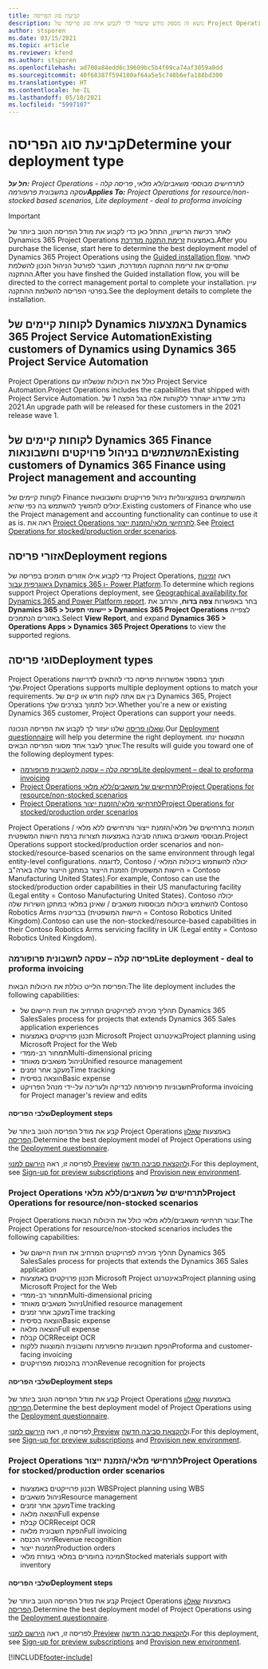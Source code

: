 ```yaml
---
title: קביעת סוג הפריסה
description: נושא זה מספק מידע שיעזור לך לקבוע איזה סוג פריסה של Project Operations מתאים לחברה שלך.
author: stsporen
ms.date: 03/15/2021
ms.topic: article
ms.reviewer: kfend
ms.author: stsporen
ms.openlocfilehash: ad700a84edd6c39609bc5b4f09ca74af3059a0dd
ms.sourcegitcommit: 40f68387f594180af64a5e5c748b6efa188bd300
ms.translationtype: HT
ms.contentlocale: he-IL
ms.lasthandoff: 05/10/2021
ms.locfileid: "5997107"
---
```

# <a name="determine-your-deployment-type"></a><span data-ttu-id="bfe3b-103">קביעת סוג הפריסה</span><span class="sxs-lookup"><span data-stu-id="bfe3b-103">Determine your deployment type</span></span>

<span data-ttu-id="bfe3b-104">_**חל על:** Project Operations לתרחישים מבוססי משאבים/לא מלאי, פריסה קלה - עסקה בחשבונית פרופורמה_</span><span class="sxs-lookup"><span data-stu-id="bfe3b-104">_**Applies To:** Project Operations for resource/non-stocked based scenarios, Lite deployment - deal to proforma invoicing_</span></span>

> [!IMPORTANT]
> <span data-ttu-id="bfe3b-105">לאחר רכישת הרישיון, התחל כאן כדי לקבוע את מודל הפריסה הטוב ביותר של Dynamics 365 Project Operations באמצעות [זרימת התקנה מודרכת](https://aka.ms/provisionprojectoperations).</span><span class="sxs-lookup"><span data-stu-id="bfe3b-105">After you purchase the license, start here to determine the best deployment model of Dynamics 365 Project Operations using the [Guided installation flow](https://aka.ms/provisionprojectoperations).</span></span>
> <span data-ttu-id="bfe3b-106">לאחר שתסיים את זרימת ההתקנה המודרכת, תועבר לפורטל הניהול הנכון להשלמת ההתקנה.</span><span class="sxs-lookup"><span data-stu-id="bfe3b-106">After you have finshed the Guided installation flow, you will be directed to the correct management portal to complete your installation.</span></span> <span data-ttu-id="bfe3b-107">עיין בפרטי הפריסה להשלמת ההתקנה.</span><span class="sxs-lookup"><span data-stu-id="bfe3b-107">See the deployment details to complete the installation.</span></span>


## <a name="existing-customers-of-dynamics-using-dynamics-365-project-service-automation"></a><span data-ttu-id="bfe3b-108">לקוחות קיימים של Dynamics באמצעות Dynamics 365 Project Service Automation</span><span class="sxs-lookup"><span data-stu-id="bfe3b-108">Existing customers of Dynamics using Dynamics 365 Project Service Automation</span></span>
<span data-ttu-id="bfe3b-109">Project Operations כולל את היכולות שנשלחו עם Project Service Automation.</span><span class="sxs-lookup"><span data-stu-id="bfe3b-109">Project Operations includes the capabilities that shipped with Project Service Automation.</span></span> <span data-ttu-id="bfe3b-110">נתיב שדרוג ישוחרר ללקוחות אלה בגל הפצה 1 של 2021.</span><span class="sxs-lookup"><span data-stu-id="bfe3b-110">An upgrade path will be released for these customers in the 2021 release wave 1.</span></span>

## <a name="existing-customers-of-dynamics-365-finance-using-project-management-and-accounting"></a><span data-ttu-id="bfe3b-111">לקוחות קיימים של Dynamics 365 Finance המשתמשים בניהול פרויקטים וחשבונאות</span><span class="sxs-lookup"><span data-stu-id="bfe3b-111">Existing customers of Dynamics 365 Finance using Project management and accounting</span></span> 

<span data-ttu-id="bfe3b-112">לקוחות קיימים של Finance המשתמשים בפונקציונליות ניהול פרויקטים וחשבונאות יכולים להמשיך להשתמש בה כפי שהיא.</span><span class="sxs-lookup"><span data-stu-id="bfe3b-112">Existing customers of Finance who use the Project management and accounting functionality can continue to use it as is.</span></span> <span data-ttu-id="bfe3b-113">ראה את [Project Operations לתרחישי מלאי/הזמנת ייצור](#pma).</span><span class="sxs-lookup"><span data-stu-id="bfe3b-113">See [Project Operations for stocked/production order scenarios](#pma).</span></span>


## <a name="deployment-regions"></a><span data-ttu-id="bfe3b-114">אזורי פריסה</span><span class="sxs-lookup"><span data-stu-id="bfe3b-114">Deployment regions</span></span>
<span data-ttu-id="bfe3b-115">כדי לקבוע אילו אזורים תומכים בפריסה של Project Operations, ראה [זמינות גיאוגרפית עבור Dynamics 365 ו- Power Platform](https://dynamics.microsoft.com/en-us/geographic-availability/).</span><span class="sxs-lookup"><span data-stu-id="bfe3b-115">To determine which regions support Project Operations deployment, see [Geographical availability for Dynamics 365 and Power Platform report](https://dynamics.microsoft.com/en-us/geographic-availability/).</span></span> <span data-ttu-id="bfe3b-116">בחר באפשרות **צפה בדוח**, והרחב את **Dynamics 365 > יישומי תפעול > Dynamics 365 Project Operations** לצפייה באזורים הנתמכים.</span><span class="sxs-lookup"><span data-stu-id="bfe3b-116">Select **View Report**, and expand **Dynamics 365 > Operations Apps > Dynamics 365 Project Operations** to view the supported regions.</span></span>

## <a name="deployment-types"></a><span data-ttu-id="bfe3b-117">סוגי פריסה</span><span class="sxs-lookup"><span data-stu-id="bfe3b-117">Deployment types</span></span>
<span data-ttu-id="bfe3b-118">Project Operations תומך במספר אפשרויות פריסה כדי להתאים לדרישות שלך.</span><span class="sxs-lookup"><span data-stu-id="bfe3b-118">Project Operations supports multiple deployment options to match your requirements.</span></span> <span data-ttu-id="bfe3b-119">בין אם אתה לקוח חדש או קיים של Dynamics 365, ‏Project Operations יכול לתמוך בצרכים שלך.</span><span class="sxs-lookup"><span data-stu-id="bfe3b-119">Whether you're a new or existing Dynamics 365 customer, Project Operations can support your needs.</span></span>

<span data-ttu-id="bfe3b-120">[שאלון פריסה](https://aka.ms/provisionprojectoperations) שלנו יעזור לך לקבוע את הפריסה הנכונה.</span><span class="sxs-lookup"><span data-stu-id="bfe3b-120">Our [Deployment questionnaire](https://aka.ms/provisionprojectoperations) will help you determine the right deployment.</span></span> <span data-ttu-id="bfe3b-121">התוצאות ינחו אותך לעבר אחד מסוגי הפריסה הבאים:</span><span class="sxs-lookup"><span data-stu-id="bfe3b-121">The results will guide you toward one of the following deployment types:</span></span>

- [<span data-ttu-id="bfe3b-122">פריסה קלה – עסקה לחשבונית פרופורמה</span><span class="sxs-lookup"><span data-stu-id="bfe3b-122">Lite deployment – deal to proforma invoicing</span></span>](#lite)
- [<span data-ttu-id="bfe3b-123">Project Operations לתרחישים של משאבים/ללא מלאי</span><span class="sxs-lookup"><span data-stu-id="bfe3b-123">Project Operations for resource/non-stocked scenarios</span></span>](#integrated)
- [<span data-ttu-id="bfe3b-124">Project Operations לתרחישי מלאי/הזמנת ייצור</span><span class="sxs-lookup"><span data-stu-id="bfe3b-124">Project Operations for stocked/production order scenarios</span></span>](#pma)

<span data-ttu-id="bfe3b-125">Project Operations תומכות בתרחישים של מלאי/הזמנת ייצור ותרחישים ללא מלאי / מבוססי משאבים באותה סביבה באמצעות תצורות ברמת הישות המשפטית.</span><span class="sxs-lookup"><span data-stu-id="bfe3b-125">Project Operations support stocked/production order scenarios and non-stocked/resource-based scenarios on the same environment through legal entity-level configurations.</span></span> <span data-ttu-id="bfe3b-126">לדוגמה, Contoso יכולה להשתמש ביכולות המלאי / הזמנת הייצור במתקן הייצור שלה בארה"ב (היישות המשפטית = Contoso Manufacturing United States).</span><span class="sxs-lookup"><span data-stu-id="bfe3b-126">For example, Contoso can use the stocked/production order capabilities in their US manufacturing facility (Legal entity = Contoso Manufacturing United States).</span></span> <span data-ttu-id="bfe3b-127">Contoso יכולה להשתמש ביכולות מבוססות משאבים / שאינן במלאי במתקן השירות שלה Contoso Robotics Arms בבריטניה (היישות המשפטית = Contoso Robotics United Kingdom).</span><span class="sxs-lookup"><span data-stu-id="bfe3b-127">Contoso can use the non-stocked/resource-based capabilities in their Contoso Robotics Arms servicing facility in UK (Legal entity = Contoso Robotics United Kingdom).</span></span>

### <a name="lite-deployment---deal-to-proforma-invoicing"></a><a  name="lite"></a><span data-ttu-id="bfe3b-128">פריסה קלה – עסקה לחשבונית פרופורמה</span><span class="sxs-lookup"><span data-stu-id="bfe3b-128">Lite deployment - deal to proforma invoicing</span></span>

<span data-ttu-id="bfe3b-129">הפריסת הלייט כוללת את היכולות הבאות:</span><span class="sxs-lookup"><span data-stu-id="bfe3b-129">The lite deployment includes the following capabilities:</span></span>

- <span data-ttu-id="bfe3b-130">תהליך מכירה לפרויקטים המרחיב את חווית היישום של Dynamics 365 Sales</span><span class="sxs-lookup"><span data-stu-id="bfe3b-130">Sales process for projects that extends Dynamics 365 Sales application experiences</span></span>
- <span data-ttu-id="bfe3b-131">תכנון פרויקטים באמצעות Microsoft Project באינטרנט</span><span class="sxs-lookup"><span data-stu-id="bfe3b-131">Project planning using Microsoft Project for the Web</span></span>
- <span data-ttu-id="bfe3b-132">תמחור רב-ממדי</span><span class="sxs-lookup"><span data-stu-id="bfe3b-132">Multi-dimensional pricing</span></span>
- <span data-ttu-id="bfe3b-133">ניהול משאבים מאוחד</span><span class="sxs-lookup"><span data-stu-id="bfe3b-133">Unified resource management</span></span>
- <span data-ttu-id="bfe3b-134">מעקב אחר זמנים</span><span class="sxs-lookup"><span data-stu-id="bfe3b-134">Time tracking</span></span>
- <span data-ttu-id="bfe3b-135">הוצאה בסיסית</span><span class="sxs-lookup"><span data-stu-id="bfe3b-135">Basic expense</span></span>
- <span data-ttu-id="bfe3b-136">חשבוניות פרופורמה לבדיקה ולעריכה על-ידי מנהל הפרויקט</span><span class="sxs-lookup"><span data-stu-id="bfe3b-136">Proforma invoicing for Project manager's review and edits</span></span> 

#### <a name="deployment-steps"></a><span data-ttu-id="bfe3b-137">שלבי הפריסה</span><span class="sxs-lookup"><span data-stu-id="bfe3b-137">Deployment steps</span></span>
<span data-ttu-id="bfe3b-138">קבע את מודל הפריסה הטוב ביותר של Project Operations באמצעות [שאלון הפריסה](https://aka.ms/provisionprojectoperations).</span><span class="sxs-lookup"><span data-stu-id="bfe3b-138">Determine the best deployment model of Project Operations using the [Deployment questionnaire](https://aka.ms/provisionprojectoperations).</span></span>

<span data-ttu-id="bfe3b-139">לפריסה זו, ראה [הירשם למנוי Preview](lite-preview-subscription-sign-up.md) ו[להקצאת סביבה חדשה](lite-deployment.md).</span><span class="sxs-lookup"><span data-stu-id="bfe3b-139">For this deployment, see [Sign-up for preview subscriptions](lite-preview-subscription-sign-up.md) and [Provision new environment](lite-deployment.md).</span></span> 


### <a name="project-operations-for-resourcenon-stocked-scenarios"></a><a name="integrated"></a><span data-ttu-id="bfe3b-140">Project Operations לתרחישים של משאבים/ללא מלאי</span><span class="sxs-lookup"><span data-stu-id="bfe3b-140">Project Operations for resource/non-stocked scenarios</span></span>
<span data-ttu-id="bfe3b-141">Project Operations עבור תרחישי משאבים/ללא מלאי כולל את היכולות הבאות:</span><span class="sxs-lookup"><span data-stu-id="bfe3b-141">The Project Operations for resource/non-stocked scenarios includes the following capabilities:</span></span>
 
- <span data-ttu-id="bfe3b-142">תהליך מכירה לפרויקטים המרחיב את חווית היישום של Dynamics 365 Sales</span><span class="sxs-lookup"><span data-stu-id="bfe3b-142">Sales process for projects that extends the Dynamics 365 Sales application</span></span>
- <span data-ttu-id="bfe3b-143">תכנון פרויקטים באמצעות Microsoft Project באינטרנט</span><span class="sxs-lookup"><span data-stu-id="bfe3b-143">Project planning using Microsoft Project for the Web</span></span>
- <span data-ttu-id="bfe3b-144">תמחור רב-ממדי</span><span class="sxs-lookup"><span data-stu-id="bfe3b-144">Multi-dimensional pricing</span></span>
- <span data-ttu-id="bfe3b-145">ניהול משאבים מאוחד</span><span class="sxs-lookup"><span data-stu-id="bfe3b-145">Unified resource management</span></span>
- <span data-ttu-id="bfe3b-146">מעקב אחר זמנים</span><span class="sxs-lookup"><span data-stu-id="bfe3b-146">Time tracking</span></span>
- <span data-ttu-id="bfe3b-147">הוצאה בסיסית</span><span class="sxs-lookup"><span data-stu-id="bfe3b-147">Basic expense</span></span>
- <span data-ttu-id="bfe3b-148">הוצאה מלאה</span><span class="sxs-lookup"><span data-stu-id="bfe3b-148">Full expense</span></span>
- <span data-ttu-id="bfe3b-149">קבלת OCR</span><span class="sxs-lookup"><span data-stu-id="bfe3b-149">Receipt OCR</span></span>
- <span data-ttu-id="bfe3b-150">הפקת חשבוניות פרופורמה וחשבונית המוצגות ללקוח</span><span class="sxs-lookup"><span data-stu-id="bfe3b-150">Proforma and customer-facing invoicing</span></span> 
- <span data-ttu-id="bfe3b-151">הכרה בהכנסות מפרויקטים</span><span class="sxs-lookup"><span data-stu-id="bfe3b-151">Revenue recognition for projects</span></span>

#### <a name="deployment-steps"></a><span data-ttu-id="bfe3b-152">שלבי הפריסה</span><span class="sxs-lookup"><span data-stu-id="bfe3b-152">Deployment steps</span></span>
<span data-ttu-id="bfe3b-153">קבע את מודל הפריסה הטוב ביותר של Project Operations באמצעות [שאלון הפריסה](https://aka.ms/provisionprojectoperations).</span><span class="sxs-lookup"><span data-stu-id="bfe3b-153">Determine the best deployment model of Project Operations using the [Deployment questionnaire](https://aka.ms/provisionprojectoperations).</span></span>

<span data-ttu-id="bfe3b-154">לפריסה זו, ראה [הירשם למנוי Preview](resource-sign-up-preview-subscription.md) ו[להקצאת סביבה חדשה](resource-provision-new-environment.md).</span><span class="sxs-lookup"><span data-stu-id="bfe3b-154">For this deployment, see [Sign-up for preview subscriptions](resource-sign-up-preview-subscription.md) and [Provision new environment](resource-provision-new-environment.md).</span></span> 


### <a name="project-operations-for-stockedproduction-order-scenarios"></a><a name="pma"></a><span data-ttu-id="bfe3b-155">Project Operations לתרחישי מלאי/הזמנת ייצור</span><span class="sxs-lookup"><span data-stu-id="bfe3b-155">Project Operations for stocked/production order scenarios</span></span>

- <span data-ttu-id="bfe3b-156">תכנון פרוייקטים באמצעות WBS</span><span class="sxs-lookup"><span data-stu-id="bfe3b-156">Project planning using WBS</span></span>
- <span data-ttu-id="bfe3b-157">ניהול משאבים</span><span class="sxs-lookup"><span data-stu-id="bfe3b-157">Resource management</span></span>
- <span data-ttu-id="bfe3b-158">מעקב אחר זמנים</span><span class="sxs-lookup"><span data-stu-id="bfe3b-158">Time tracking</span></span>
- <span data-ttu-id="bfe3b-159">הוצאה מלאה</span><span class="sxs-lookup"><span data-stu-id="bfe3b-159">Full expense</span></span>
- <span data-ttu-id="bfe3b-160">קבלת OCR</span><span class="sxs-lookup"><span data-stu-id="bfe3b-160">Receipt OCR</span></span>
- <span data-ttu-id="bfe3b-161">הפקת חשבונית מלאה</span><span class="sxs-lookup"><span data-stu-id="bfe3b-161">Full invoicing</span></span>
- <span data-ttu-id="bfe3b-162">זיהוי הכנסה</span><span class="sxs-lookup"><span data-stu-id="bfe3b-162">Revenue recognition</span></span>
- <span data-ttu-id="bfe3b-163">הזמנות ייצור</span><span class="sxs-lookup"><span data-stu-id="bfe3b-163">Production orders</span></span>
- <span data-ttu-id="bfe3b-164">‏‫תמיכה בחומרים במלאי‬ בעזרת מלאי</span><span class="sxs-lookup"><span data-stu-id="bfe3b-164">Stocked materials support with inventory</span></span>

#### <a name="deployment-steps"></a><span data-ttu-id="bfe3b-165">שלבי הפריסה</span><span class="sxs-lookup"><span data-stu-id="bfe3b-165">Deployment steps</span></span>
<span data-ttu-id="bfe3b-166">קבע את מודל הפריסה הטוב ביותר של Project Operations באמצעות [שאלון הפריסה](https://aka.ms/provisionprojectoperations).</span><span class="sxs-lookup"><span data-stu-id="bfe3b-166">Determine the best deployment model of Project Operations using the [Deployment questionnaire](https://aka.ms/provisionprojectoperations).</span></span>

<span data-ttu-id="bfe3b-167">לפריסה זו, ראה [הירשם למנוי Preview](/dynamics365/fin-ops-core/dev-itpro/dev-tools/sign-up-preview-subscription?toc=%2fdynamics365%2ffinance%2ftoc.json) ו[להקצאת סביבה חדשה](/dynamics365/fin-ops-core/dev-itpro/deployment/deploy-demo-environment?toc=%2fdynamics365%2ffinance%2ftoc.json).</span><span class="sxs-lookup"><span data-stu-id="bfe3b-167">For this deployment, see [Sign-up for preview subscriptions](/dynamics365/fin-ops-core/dev-itpro/dev-tools/sign-up-preview-subscription?toc=%2fdynamics365%2ffinance%2ftoc.json) and [Provision new environment](/dynamics365/fin-ops-core/dev-itpro/deployment/deploy-demo-environment?toc=%2fdynamics365%2ffinance%2ftoc.json).</span></span> 



[!INCLUDE[footer-include](../includes/footer-banner.md)]